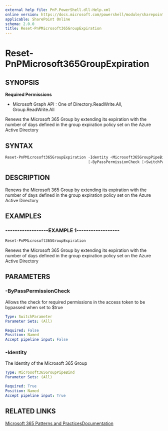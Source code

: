 ```yaml
---
external help file: PnP.PowerShell.dll-Help.xml
online version: https://docs.microsoft.com/powershell/module/sharepoint-pnp/reset-pnpmicrosoft365groupexpiration
applicable: SharePoint Online
schema: 2.0.0
title: Reset-PnPMicrosoft365GroupExpiration
---
```


# Reset-PnPMicrosoft365GroupExpiration

## SYNOPSIS

**Required Permissions**

  * Microsoft Graph API : One of Directory.ReadWrite.All, Group.ReadWrite.All

Renews the Microsoft 365 Group by extending its expiration with the number of days defined in the group expiration policy set on the Azure Active Directory

## SYNTAX 

```powershell
Reset-PnPMicrosoft365GroupExpiration -Identity <Microsoft365GroupPipeBind>
                                     [-ByPassPermissionCheck [<SwitchParameter>]]
```

## DESCRIPTION
Renews the Microsoft 365 Group by extending its expiration with the number of days defined in the group expiration policy set on the Azure Active Directory

## EXAMPLES

### ------------------EXAMPLE 1------------------
```powershell
Reset-PnPMicrosoft365GroupExpiration
```

Renews the Microsoft 365 Group by extending its expiration with the number of days defined in the group expiration policy set on the Azure Active Directory

## PARAMETERS

### -ByPassPermissionCheck
Allows the check for required permissions in the access token to be bypassed when set to $true

```yaml
Type: SwitchParameter
Parameter Sets: (All)

Required: False
Position: Named
Accept pipeline input: False
```

### -Identity
The Identity of the Microsoft 365 Group

```yaml
Type: Microsoft365GroupPipeBind
Parameter Sets: (All)

Required: True
Position: Named
Accept pipeline input: True
```

## RELATED LINKS

[Microsoft 365 Patterns and Practices](https://aka.ms/m365pnp)[Documentation](https://docs.microsoft.com/graph/api/group-renew)